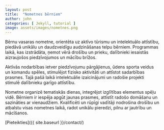 ```yaml
---
layout: post
title:  "Nometnes bērniem"
author: john
categories: [ Jekyll, tutorial ]
image: assets/images/nometnes.png
---
```

Bērnu vasaras nometne, orientēta uz aktīvo tūrismu un intelektuālo attīstību, piedāvā unikālu un daudzveidīgu audzināšanas telpu bērniem. Programmas laikā, kas izstrādāta, ņemot vērā drošību un prieku, dalībnieki iesaistās aizraujošos piedzīvojumos un mācību brīžos.

Aktīvās nodarbības ietver piedzīvojumu pārgājienus, ūdens sporta veidus un komandu spēles, stimulējot fizisko aktivitāti un attīstot sadarbības prasmes. Tajā pašā laikā intelektuālie izaicinājumi un radošie projekti stimulē dalībnieku garīgo attīstību.

Nometne organizē tematiskās dienas, integrējot izglītības elementus spēļu vidē. Bērniem ir iespēja apgūt jaunas prasmes, attīstīt radošo domāšanu un sazināties ar vienaudžiem. Kvalificēti un rūpīgi vadītāji nodrošina drošību un atbalstu visas nometnes laikā, radot unikālu pieredzi, pilnu ar jautrību un mācīšanos.

[Pieteikties]({{ site.baseurl }}/contact/)